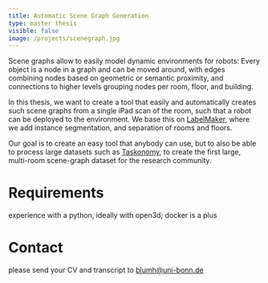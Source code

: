 ```yaml
---
title: Automatic Scene Graph Generation
type: master thesis
visible: false
image: /projects/scenegraph.jpg
---
```

Scene graphs allow to easily model dynamic environments for robots: Every object is a node in a graph and can be moved around, with edges combining nodes based on geometric or semantic proximity, and connections to higher levels grouping nodes per room, floor, and building.

In this thesis, we want to create a tool that easily and automatically creates such scene graphs from a single iPad scan of the room, such that a robot can be deployed to the environment. We base this on [LabelMaker](https://labelmaker.org/), where we add instance segmentation, and separation of rooms and floors.

Our goal is to create an easy tool that anybody can use, but to also be able to process large datasets such as [Taskonomy](http://taskonomy.stanford.edu/#data), to create the first large, multi-room scene-graph dataset for the research community.

# Requirements

experience with a python, ideally with open3d; docker is a plus

# Contact

please send your CV and transcript to [blumh@uni-bonn.de](mailto:blumh@uni-bonn.de)